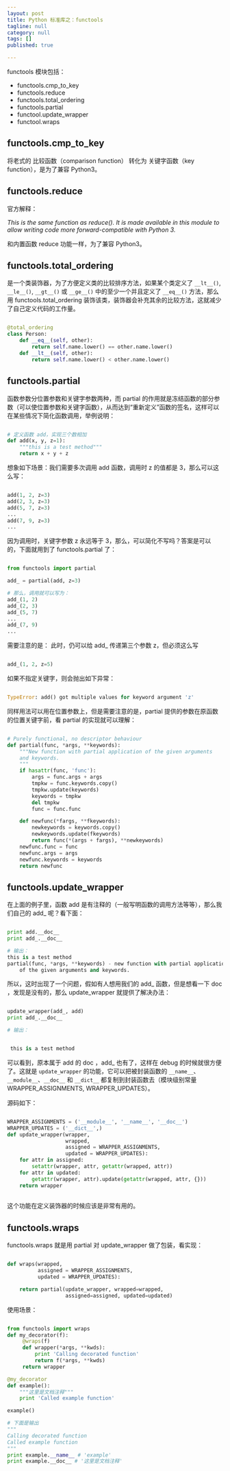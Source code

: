 ```yaml
---
layout: post
title: Python 标准库之：functools
tagline: null
category: null
tags: []
published: true

---
```

functools 模块包括：

* functools.cmp_to_key
* functools.reduce
* functools.total_ordering
* functools.partial
* functool.update_wrapper
* functool.wraps

functools.cmp_to_key
----

将老式的 比较函数（comparison function） 转化为 关键字函数（key function），是为了兼容 Python3。

functools.reduce
----
官方解释：

_This is the same function as reduce(). It is made available in this module to allow writing code more forward-compatible with Python 3._

和内置函数 reduce 功能一样，为了兼容 Python3。

functools.total_ordering
----

是一个类装饰器，为了方便定义类的比较排序方法，如果某个类定义了 `__lt__()`, `__le__()`, `__gt__()` 或 `__ge__()` 中的至少一个并且定义了 `__eq__()` 方法，那么用 functools.total_ordering 装饰该类，装饰器会补充其余的比较方法，这就减少了自己定义代码的工作量。

``` Python

@total_ordering
class Person:
    def __eq__(self, other):
        return self.name.lower() == other.name.lower()
    def __lt__(self, other):
        return self.name.lower() < other.name.lower()

```

functools.partial
----

函数参数分位置参数和关键字参数两种，而 partial 的作用就是冻结函数的部分参数（可以使位置参数和关键字函数），从而达到“重新定义”函数的签名，这样可以在某些情况下简化函数调用，举例说明：

``` Python

# 定义函数 add，实现三个数相加
def add(x, y, z=1):
    """this is a test method"""
    return x + y + z

```

想象如下场景：我们需要多次调用 add 函数，调用时 z 的值都是 3，那么可以这么写：

``` Python

add(1, 2, z=3)
add(2, 3, z=3)
add(5, 7, z=3)
...
add(7, 9, z=3)
...

```

因为调用时，关键字参数 z 永远等于 3，那么，可以简化不写吗？答案是可以的，下面就用到了 functools.partial 了：

``` Python

from functools import partial

add_ = partial(add, z=3)

# 那么，调用就可以写为：
add_(1, 2)
add_(2, 3)
add_(5, 7)
...
add_(7, 9)
...

```
需要注意的是：
此时，仍可以给 add_ 传递第三个参数 z，但必须这么写

``` Python

add_(1, 2, z=5)
```
如果不指定关键字，则会抛出如下异常：

``` Python

TypeError: add() got multiple values for keyword argument 'z'

```

同样用法可以用在位置参数上，但是需要注意的是，partial 提供的参数在原函数的位置关键字前，看 partial 的实现就可以理解：

``` Python

# Purely functional, no descriptor behaviour
def partial(func, *args, **keywords):
    """New function with partial application of the given arguments
    and keywords.
    """
    if hasattr(func, 'func'):
        args = func.args + args
        tmpkw = func.keywords.copy()
        tmpkw.update(keywords)
        keywords = tmpkw
        del tmpkw
        func = func.func

    def newfunc(*fargs, **fkeywords):
        newkeywords = keywords.copy()
        newkeywords.update(fkeywords)
        return func(*(args + fargs), **newkeywords)
    newfunc.func = func
    newfunc.args = args
    newfunc.keywords = keywords
    return newfunc

```

functools.update_wrapper
----

在上面的例子里，函数 add 是有注释的（一般写明函数的调用方法等等），那么我们自己的 add_ 呢？看下面：

``` Python

print add.__doc__
print add_.__doc__

# 输出：
this is a test method 
partial(func, *args, **keywords) - new function with partial application
    of the given arguments and keywords.

```

所以，这时出现了一个问题，假如有人想用我们的 add_ 函数，但是想看一下 doc ，发现是没有的，那么 update_wrapper 就提供了解决办法：

``` Python

update_wrapper(add_, add)
print add_.__doc__

# 输出：


 this is a test method 

```

可以看到，原本属于 add 的 doc ，add_ 也有了，这样在 debug 的时候就很方便了。这就是 `update_wrapper` 的功能，它可以把被封装函数的 `__name__`、`__module__`、`__doc__` 和  `__dict__` 都复制到封装函数去（模块级别常量WRAPPER_ASSIGNMENTS, WRAPPER_UPDATES）。

源码如下：

``` Python

WRAPPER_ASSIGNMENTS = ('__module__', '__name__', '__doc__')
WRAPPER_UPDATES = ('__dict__',)
def update_wrapper(wrapper,
                   wrapped,
                   assigned = WRAPPER_ASSIGNMENTS,
                   updated = WRAPPER_UPDATES):
    for attr in assigned:
        setattr(wrapper, attr, getattr(wrapped, attr))
    for attr in updated:
        getattr(wrapper, attr).update(getattr(wrapped, attr, {}))
    return wrapper
    
```

这个功能在定义装饰器的时候应该是非常有用的。

functools.wraps
----

functools.wraps 就是用 partial 对 update_wrapper 做了包装，看实现：

```python

def wraps(wrapped,
          assigned = WRAPPER_ASSIGNMENTS,
          updated = WRAPPER_UPDATES):

    return partial(update_wrapper, wrapped=wrapped,
                   assigned=assigned, updated=updated)

```

使用场景：

``` python

from functools import wraps
def my_decorator(f):
     @wraps(f)
     def wrapper(*args, **kwds):
         print 'Calling decorated function'
         return f(*args, **kwds)
     return wrapper

@my_decorator
def example():
    """这里是文档注释"""
    print 'Called example function'

example()

# 下面是输出
"""
Calling decorated function
Called example function
"""
print example.__name__ # 'example'
print example.__doc__ # '这里是文档注释'

```
